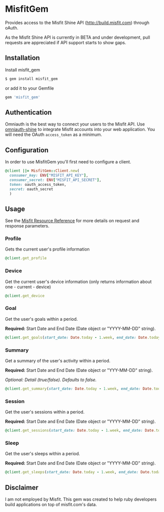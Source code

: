 MisfitGem
==========

Provides access to the Misfit Shine API (http://build.misfit.com) through oAuth.

As the Misfit Shine API is currently in BETA and under development, pull requests are appreciated if API support starts to show gaps.

## Installation

Install misfit_gem

```bash
$ gem install misfit_gem
```

or add it to your Gemfile

```ruby
gem 'misfit_gem'
```

## Authentication

Omniauth is the best way to connect your users to the Misfit API. Use [omniauth-shine](https://github.com/socialworkout/omniauth-shine) to integrate Misfit accounts into your web application. You will need the OAuth `access_token` as a minimum.

## Configuration

In order to use MisfitGem you'll first need to configure a client.

```ruby
@client ||= MisfitGem::Client.new(
  consumer_key: ENV["MISFIT_API_KEY"],
  consumer_secret: ENV["MISFIT_API_SECRET"],
  token: oauth_access_token,
  secret: oauth_secret
  )
```

## Usage

See the [Misfit Resource Reference](https://build.misfit.com/docs/references#APIReferences-ResourceServerAPIs) for more details on request and response parameters.

### Profile

Gets the current user's profile information

```ruby
@client.get_profile
```

### Device

Get the current user's device information (only returns information about one - current - device)

```ruby
@client.get_device
```

### Goal

Get the user's goals within a period. 

**Required:** Start Date and End Date (Date object or "YYYY-MM-DD" string).

```ruby
@client.get_goals(start_date: Date.today - 1.week, end_date: Date.today)
```

### Summary

Get a summary of the user's activity within a period.

**Required:** Start Date and End Date (Date object or "YYY-MM-DD" string).

*Optional: Detail (true/false). Defaults to false.*

```ruby
@client.get_summary(start_date: Date.today - 1.week, end_date: Date.today, detail: true)
```

### Session

Get the user's sessions within a period. 

**Required:** Start Date and End Date (Date object or "YYYY-MM-DD" string).

```ruby
@client.get_sessions(start_date: Date.today - 1.week, end_date: Date.today)
```

### Sleep

Get the user's sleeps within a period. 

**Required:** Start Date and End Date (Date object or "YYYY-MM-DD" string).

```ruby
@client.get_sleeps(start_date: Date.today - 1.week, end_date: Date.today)
```

## Disclaimer

I am not employed by Misfit. This gem was created to help ruby developers build applications on top of misfit.com's data.
